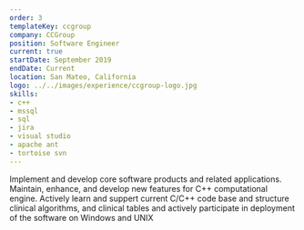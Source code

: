```yaml
---
order: 3
templateKey: ccgroup
company: CCGroup
position: Software Engineer
current: true
startDate: September 2019
endDate: Current
location: San Mateo, California
logo: ../../images/experience/ccgroup-logo.jpg
skills: 
- c++
- mssql
- sql
- jira
- visual studio
- apache ant
- tortoise svn
---
```


Implement and develop core software products and related applications. Maintain, enhance, and develop new features for C++ computational engine. Actively learn and suppert current C/C++ code base and structure clinical algorithms, and clinical tables and actively participate in deployment of the software on Windows and UNIX
